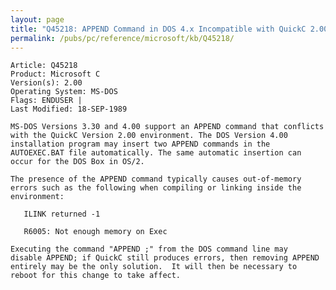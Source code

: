 ```yaml
---
layout: page
title: "Q45218: APPEND Command in DOS 4.x Incompatible with QuickC 2.00"
permalink: /pubs/pc/reference/microsoft/kb/Q45218/
---
```


	Article: Q45218
	Product: Microsoft C
	Version(s): 2.00
	Operating System: MS-DOS
	Flags: ENDUSER |
	Last Modified: 18-SEP-1989
	
	MS-DOS Versions 3.30 and 4.00 support an APPEND command that conflicts
	with the QuickC Version 2.00 environment. The DOS Version 4.00
	installation program may insert two APPEND commands in the
	AUTOEXEC.BAT file automatically. The same automatic insertion can
	occur for the DOS Box in OS/2.
	
	The presence of the APPEND command typically causes out-of-memory
	errors such as the following when compiling or linking inside the
	environment:
	
	   ILINK returned -1
	
	   R6005: Not enough memory on Exec
	
	Executing the command "APPEND ;" from the DOS command line may
	disable APPEND; if QuickC still produces errors, then removing APPEND
	entirely may be the only solution.  It will then be necessary to
	reboot for this change to take affect.
